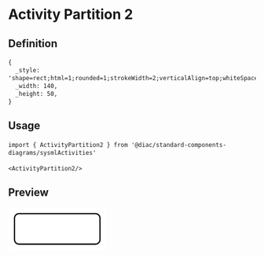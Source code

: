 # Activity Partition 2

## Definition

```
{
  _style: 'shape=rect;html=1;rounded=1;strokeWidth=2;verticalAlign=top;whiteSpace=wrap;align=center;',
  _width: 140,
  _height: 50,
}
```

## Usage

```
import { ActivityPartition2 } from '@diac/standard-components-diagrams/sysmlActivities'

<ActivityPartition2/>
```

## Preview

<img src="./activity-partition-2.png" width="200"/>
